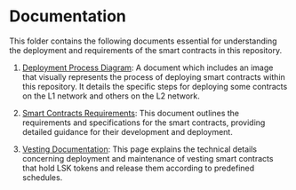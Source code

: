 # Documentation

This folder contains the following documents essential for understanding the deployment and requirements of the smart contracts in this repository.

1. [Deployment Process Diagram](./deployment-process.md): A document which includes an image that visually represents the process of deploying smart contracts within this repository. It details the specific steps for deploying some contracts on the L1 network and others on the L2 network.

2. [Smart Contracts Requirements](./contracts-requirements.md): This document outlines the requirements and specifications for the smart contracts, providing detailed guidance for their development and deployment.

3. [Vesting Documentation](./vesting.md): This page explains the technical details concerning deployment and maintenance of vesting smart contracts that hold LSK tokens and release them according to predefined schedules.

